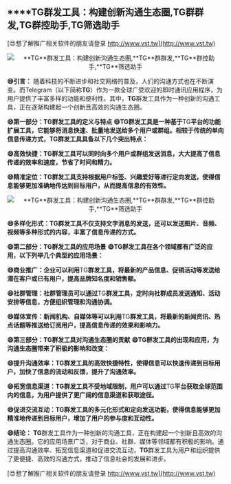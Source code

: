 ## ****TG**群发工具：构建创新沟通生态圈,**TG**群群发,**TG**群控助手,**TG**筛选助手**

[😍想了解推广相关软件的朋友请登录 http://www.vst.tw](http://www.vst.tw)

 <center><img src="https://vst.tw/MP4/tuiguang/png/8.png" alt="**TG**群发工具：构建创新沟通生态圈,**TG**群群发,**TG**群控助手,**TG**筛选助手"></center>

**😄引言：**
随着科技的不断进步和社交网络的普及，人们的沟通方式也在不断演变。而Telegram（以下简称**TG**）作为一款全球广受欢迎的即时通讯应用程序，为用户提供了丰富多样的功能和便利性。其中，**TG**群发工具作为一种创新的沟通工具，正在逐渐构建起一个创新且高效的沟通生态圈。

**😄第一部分：**TG**群发工具的定义与特点**
**😄**TG**群发工具是一种基于**TG**平台的功能扩展工具，它能够将消息快速、批量地发送给多个用户或群组。相较于传统的单向信息传递方式，**TG**群发工具具备以下几个突出特点：**

**😄高效快捷：**TG**群发工具可以同时向多个用户或群组发送消息，大大提高了信息传递的效率和速度，节省了时间和精力。**

**😄精准定位：**TG**群发工具支持根据用户标签、兴趣爱好等进行定向发送，使得信息能够更加准确地传达到目标用户，从而提高信息的有效性。**

 <center><img src="https://vst.tw/MP4/tuiguang/png/4.png" alt="**TG**群发工具：构建创新沟通生态圈,**TG**群群发,**TG**群控助手,**TG**筛选助手"></center>

**😄多样化形式：**TG**群发工具不仅支持文字消息的发送，还可以发送图片、音频、视频等多种形式的内容，丰富了信息传递的方式。**

**😄第二部分：**TG**群发工具的应用场景**
**😄**TG**群发工具在各个领域都有广泛的应用，以下列举几个典型的应用场景：**

**😄商业推广：企业可以利用**TG**群发工具，将最新的产品信息、促销活动等发送给潜在客户或已有用户，提高品牌知名度和销售额。**

**😄社群管理：社群管理员可以通过**TG**群发工具，定时向社群成员发送通知、活动安排等信息，方便组织管理和沟通协调。**

**😄媒体宣传：新闻机构、自媒体等可以利用**TG**群发工具，将最新的新闻资讯、热点话题等推送给订阅用户，提高信息传递的效果和影响力。**

**😄第三部分：**TG**群发工具对沟通生态圈的贡献**
**😄**TG**群发工具的出现和应用，为沟通生态圈带来了积极的影响和改变：**

**😄提升沟通效率：**TG**群发工具的高效快捷特性，使得信息可以快速传递到目标用户，加快了信息的流动和反馈，提升了沟通效率。**

**😄拓宽信息渠道：**TG**群发工具不受地域限制，用户可以通过**TG**平台获取全球范围内的信息，为用户提供了更广阔的信息渠道和获取途径。**

**😄促进交流互动：**TG**群发工具的多元化形式和定向发送功能，使得信息能够更加精准地传递到目标用户，增加了用户的参与度和互动性。**

**😄结论：**
**TG**群发工具作为一种创新的沟通工具，正在构建起一个创新且高效的沟通生态圈。它的应用场景广泛，对于商业、社群、媒体等领域都有积极的影响。通过提高沟通效率、拓宽信息渠道和促进交流互动，**TG**群发工具为用户和组织提供了更便捷、高效的沟通方式，推动了信息社会的发展和进步。

[😍想了解推广相关软件的朋友请登录 http://www.vst.tw](http://www.vst.tw)




